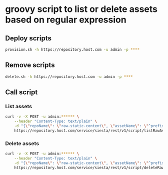# groovy script to list or delete assets based on regular expression

## Deploy scripts

```bash
provision.sh -h https://repository.host.com -u admin -p ****
```

## Remove scripts

```bash
delete.sh -h https://repository.host.com -u admin -p ****
```

## Call script


### List assets

```bash
curl -v -X POST -u admin:****** \
    --header "Content-Type: text/plain" \
    -d "{\"repoName\": \"raw-static-content\", \"assetName\": \"^prefix/.*\"}" \
    https://repository.host.com/service/siesta/rest/v1/script/listRawAssets/run
```

### Delete assets

```bash
curl -v -X POST -u admin:****** \
    --header "Content-Type: text/plain" \
    -d "{\"repoName\": \"raw-static-content\", \"assetName\": \"^prefix/.*\"}" \
    https://repository.host.com/service/siesta/rest/v1/script/deleteRawAssets/run
```
